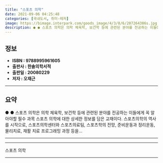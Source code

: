 ```yaml
---
title: "스포츠 의학"
date: 2021-09-06 04:25:48
categories: [국내도서, 취미-레저]
image: https://bimage.interpark.com/goods_image/4/3/8/6/207264386s.jpg
description: ● ● 스포츠 의학은 의학 체육학, 보건학 등에 관련된 분야를 전공하는 이들에게 꼭 알아야할 필수 과목 스포츠 의학에 대한 상세한 정보를 담은 교재이다. 스포츠의학의 역사를 시작으로, 스포츠의학센터와 스포츠의료팀, 스포츠학의 전망, 준비운동과 정리운동, 물리치료, 재활 치료 프로그래
---
```


## **정보**

- **ISBN : 9788995961605**
- **출판사 : 한솔의학서적**
- **출판일 : 20080229**
- **저자 : 오재근**

------



## **요약**

●  ●  스포츠 의학은 의학 체육학, 보건학 등에 관련된 분야를 전공하는 이들에게 꼭 알아야할 필수 과목 스포츠 의학에 대한 상세한 정보를 담은 교재이다. 스포츠의학의 역사를 시작으로, 스포츠의학센터와 스포츠의료팀, 스포츠학의 전망, 준비운동과 정리운동, 물리치료, 재활 치료 프로그래밍 과정 등을... 

------



------


스포츠 의학 

------


